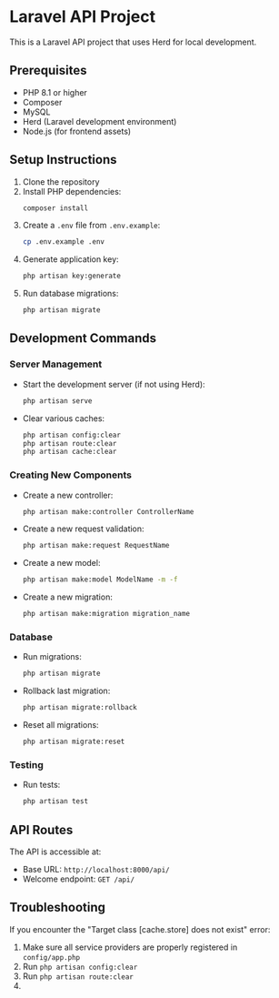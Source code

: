# Laravel API Project

This is a Laravel API project that uses Herd for local development.

## Prerequisites

- PHP 8.1 or higher
- Composer
- MySQL
- Herd (Laravel development environment)
- Node.js (for frontend assets)

## Setup Instructions

1. Clone the repository
2. Install PHP dependencies:
   ```bash
   composer install
   ```
3. Create a `.env` file from `.env.example`:
   ```bash
   cp .env.example .env
   ```
4. Generate application key:
   ```bash
   php artisan key:generate
   ```
5. Run database migrations:
   ```bash
   php artisan migrate
   ```

## Development Commands

### Server Management
- Start the development server (if not using Herd):
  ```bash
  php artisan serve
  ```
- Clear various caches:
  ```bash
  php artisan config:clear
  php artisan route:clear
  php artisan cache:clear
  ```

### Creating New Components
- Create a new controller:
  ```bash
  php artisan make:controller ControllerName
  ```
- Create a new request validation:
  ```bash
  php artisan make:request RequestName
  ```
- Create a new model:
  ```bash
  php artisan make:model ModelName -m -f
  ```
- Create a new migration:
  ```bash
  php artisan make:migration migration_name
  ```

### Database
- Run migrations:
  ```bash
  php artisan migrate
  ```
- Rollback last migration:
  ```bash
  php artisan migrate:rollback
  ```
- Reset all migrations:
  ```bash
  php artisan migrate:reset
  ```

### Testing
- Run tests:
  ```bash
  php artisan test
  ```

## API Routes
The API is accessible at:
- Base URL: `http://localhost:8000/api/`
- Welcome endpoint: `GET /api/`

## Troubleshooting
If you encounter the "Target class [cache.store] does not exist" error:
1. Make sure all service providers are properly registered in `config/app.php`
2. Run `php artisan config:clear`
3. Run `php artisan route:clear`
4. 
